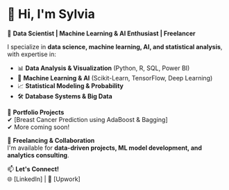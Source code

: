 # 👋 Hi, I'm Sylvia  

🔹 **Data Scientist | Machine Learning & AI Enthusiast | Freelancer**  

I specialize in **data science, machine learning, AI, and statistical analysis**, with expertise in:  
- 📊 **Data Analysis & Visualization** (Python, R, SQL, Power BI)  
- 🤖 **Machine Learning & AI** (Scikit-Learn, TensorFlow, Deep Learning)  
- 📈 **Statistical Modeling & Probability**  
- 🛠 **Database Systems & Big Data**  

 🚀 **Portfolio Projects**  
✔ [Breast Cancer Prediction using AdaBoost & Bagging]  
✔ More coming soon!  

💼 **Freelancing & Collaboration**  
I'm available for **data-driven projects, ML model development, and analytics consulting**.  

📫 **Let's Connect!**  
🌐 [LinkedIn] | 💼 [Upwork]
